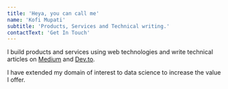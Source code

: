 ```yaml
---
title: 'Heya, you can call me'
name: 'Kofi Mupati'
subtitle: 'Products, Services and Technical writing.'
contactText: 'Get In Touch'
---
```


I build products and services using web technologies and write technical articles on [Medium]('https://mupati.medium.com') and [Dev.to]('https://dev.to/mupati').

I have extended my domain of interest to data science to increase the value I offer.
